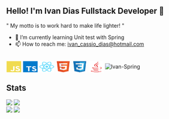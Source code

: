 ## Hello! I'm Ivan Dias Fullstack Developer 👋

" My motto is to work hard to make life lighter! "


- 🌱 I’m currently learning Unit test with Spring
- 📫 How to reach me: ivan_cassio_dias@hotmail.com


<div style="display: inline_block"><br>
  <img align="center" alt="Ivan-Js" height="30" width="40" src="https://raw.githubusercontent.com/devicons/devicon/master/icons/javascript/javascript-plain.svg">
  <img align="center" alt="Ivan-Ts" height="30" width="40" src="https://raw.githubusercontent.com/devicons/devicon/master/icons/typescript/typescript-plain.svg">
  <img align="center" alt="Ivan-React" height="30" width="40" src="https://raw.githubusercontent.com/devicons/devicon/master/icons/react/react-original.svg">
  <img align="center" alt="Ivan-HTML" height="30" width="40" src="https://raw.githubusercontent.com/devicons/devicon/master/icons/html5/html5-original.svg">
  <img align="center" alt="Ivan-CSS" height="30" width="40" src="https://raw.githubusercontent.com/devicons/devicon/master/icons/css3/css3-original.svg">
  <img align="center" alt="Ivan-Java" height="30" width="40" src ="https://raw.githubusercontent.com/devicons/devicon/master/icons/java/java-plain.svg">
<img align="center" alt="Ivan-Spring" height="30" width="40" src = "https://camo.githubusercontent.com/6d836114e08a9f246b20f8b589a26010ddf99f37b90a157e1df38e19705a5ea5/68747470733a2f2f63646e2e6a7364656c6976722e6e65742f67682f64657669636f6e732f64657669636f6e2f69636f6e732f737072696e672f737072696e672d6f726967696e616c2e737667">
</div>
  
  ##
 

## Stats
<div> 
  <a href = "https://github.com/ZeratoXD">
  <img height="180"<img src="https://github-readme-stats.vercel.app/api?username=ZeratoXD&show_icons=true&theme=Dark"></a> 
 <img height="180"<img src="https://github-readme-stats.vercel.app/api/top-langs/?username=ZeratoXD&layout=compact"></a> 
 
</div>





<div> 
  <a href = "ivan_cassio_dias@hotmail.com"><img src="https://img.shields.io/badge/Microsoft_Outlook-0078D4?style=for-the-badge&logo=microsoft-outlook&logoColor=white"></a>
  <a href="https://www.linkedin.com/in/ivan-cassio-dias/" target="_blank"><img src="https://img.shields.io/badge/-LinkedIn-%230077B5?style=for-the-badge&logo=linkedin&logoColor=white" target="_blank"></a> 
  
</div>
